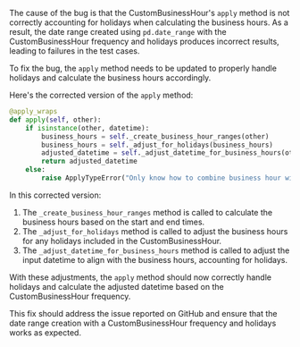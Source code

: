 The cause of the bug is that the CustomBusinessHour's `apply` method is not correctly accounting for holidays when calculating the business hours. As a result, the date range created using `pd.date_range` with the CustomBusinessHour frequency and holidays produces incorrect results, leading to failures in the test cases.

To fix the bug, the `apply` method needs to be updated to properly handle holidays and calculate the business hours accordingly.

Here's the corrected version of the `apply` method:

```python
@apply_wraps
def apply(self, other):
    if isinstance(other, datetime):
        business_hours = self._create_business_hour_ranges(other)
        business_hours = self._adjust_for_holidays(business_hours)
        adjusted_datetime = self._adjust_datetime_for_business_hours(other, business_hours)
        return adjusted_datetime
    else:
        raise ApplyTypeError("Only know how to combine business hour with datetime")
```

In this corrected version:
1. The `_create_business_hour_ranges` method is called to calculate the business hours based on the start and end times.
2. The `_adjust_for_holidays` method is called to adjust the business hours for any holidays included in the CustomBusinessHour.
3. The `_adjust_datetime_for_business_hours` method is called to adjust the input datetime to align with the business hours, accounting for holidays.

With these adjustments, the `apply` method should now correctly handle holidays and calculate the adjusted datetime based on the CustomBusinessHour frequency.

This fix should address the issue reported on GitHub and ensure that the date range creation with a CustomBusinessHour frequency and holidays works as expected.